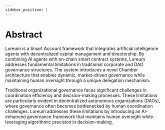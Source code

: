 ```yaml
---
sidebar_position: 1
---
```


# Abstract


Loreum is a Smart Account framework that integrates artificial intelligence agents with decentralized capital management and directorship. By combining AI agents with on-chain smart contract systems, Loreum addresses fundamental limitations in traditional corporate and DAO governance structures. The system introduces a novel Chamber architecture that enables dynamic, market-driven governance while maintaining human oversight through a unique delegation mechanism.

Traditional organizational governance faces significant challenges in coordination efficiency and decision-making processes. These limitations are particularly evident in decentralized autonomous organizations (DAOs), where governance often becomes bottlenecked by human coordination challenges. Loreum addresses these limitations by introducing an AI-enhanced governance framework that maintains human oversight while leveraging algorithmic precision in decision-making. 